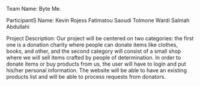 Team Name: Byte Me.

ParticipantS Name: Kevin Rojess
                   Fatimatou Saoudi
                   Tolmone Wardi
                   Salmah Abdullahi


Project Description: Our project will be centered on two categories: the first one is a donation charity where people can donate items like clothes, books, and other, and the second category will consist of a small shop where we will sell items crafted by people of determination. In order to donate items or buy products from us, the user will have to login and put his/her personal information. The website will be able to have an existing products list and will be able to process requests from donators.